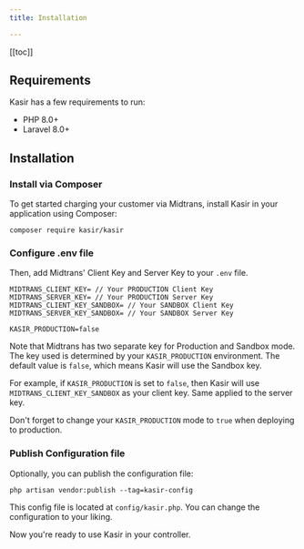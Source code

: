 ```yaml
---
title: Installation

---
```


[[toc]]

## Requirements

Kasir has a few requirements to run:

- PHP 8.0+
- Laravel 8.0+

## Installation

### Install via Composer

To get started charging your customer via Midtrans, install Kasir in your application using Composer:

```shell
composer require kasir/kasir
```

### Configure .env file

Then, add Midtrans' Client Key and Server Key to your `.env` file.

```
MIDTRANS_CLIENT_KEY= // Your PRODUCTION Client Key
MIDTRANS_SERVER_KEY= // Your PRODUCTION Server Key
MIDTRANS_CLIENT_KEY_SANDBOX= // Your SANDBOX Client Key
MIDTRANS_SERVER_KEY_SANDBOX= // Your SANDBOX Server Key

KASIR_PRODUCTION=false
```

Note that Midtrans has two separate key for Production and Sandbox mode. The key used is determined by
your `KASIR_PRODUCTION` environment. The default value is `false`, which means Kasir will use the Sandbox key.

For example, if `KASIR_PRODUCTION` is set to `false`, then Kasir will use `MIDTRANS_CLIENT_KEY_SANDBOX` as your client
key. Same applied to the server key.

Don't forget to change your `KASIR_PRODUCTION` mode to `true` when deploying to production.

### Publish Configuration file

Optionally, you can publish the configuration file:

```shell
php artisan vendor:publish --tag=kasir-config
```

This config file is located at `config/kasir.php`. You can change the configuration to your liking.

Now you're ready to use Kasir in your controller.